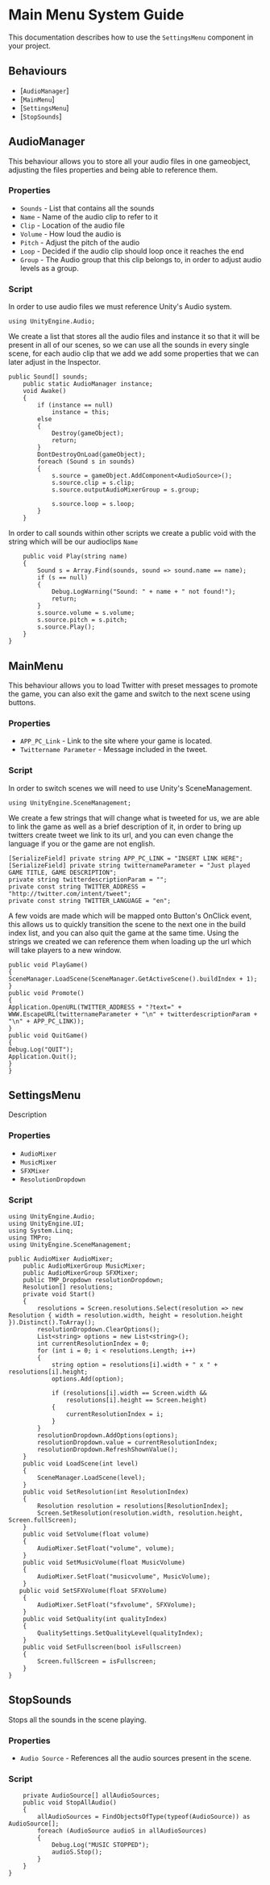 Main Menu System Guide
==================

This documentation describes how to use the `SettingsMenu` component in your project.

Behaviours
----------

-   \[`AudioManager`\]
-   \[`MainMenu`\]
-   \[`SettingsMenu`\]
-   \[`StopSounds`\]
  
AudioManager
------------------------
This behaviour allows you to store all your audio files in one gameobject, adjusting the files properties and being able to reference them.

### Properties

-   `Sounds` - List that contains all the sounds
-   `Name` - Name of the audio clip to refer to it
-   `Clip` - Location of the audio file
-   `Volume` - How loud the audio is
-   `Pitch` - Adjust the pitch of the audio
-   `Loop` - Decided if the audio clip should loop once it reaches the end
-   `Group` - The Audio group that this clip belongs to, in order to adjust audio levels as a group.

### Script
In order to use audio files we must reference Unity's Audio system.

```
using UnityEngine.Audio;
```
We create a list that stores all the audio files and instance it so that it will be present in all of our scenes, so we can use all the sounds in every single scene, for each audio clip that we add we add some properties that we can later adjust in the Inspector.

```
public Sound[] sounds;
    public static AudioManager instance;
    void Awake()
    {
        if (instance == null)
            instance = this;
        else
        {
            Destroy(gameObject);
            return;
        }
        DontDestroyOnLoad(gameObject);
        foreach (Sound s in sounds)
        {
            s.source = gameObject.AddComponent<AudioSource>();
            s.source.clip = s.clip;
            s.source.outputAudioMixerGroup = s.group;

            s.source.loop = s.loop;
        }
    }
```
    
In order to call sounds within other scripts we create a public void with the string which will be our audioclips  `Name`
    
```
    public void Play(string name)
    {
        Sound s = Array.Find(sounds, sound => sound.name == name);
        if (s == null)
        {
            Debug.LogWarning("Sound: " + name + " not found!");
            return;
        }
        s.source.volume = s.volume;
        s.source.pitch = s.pitch;
        s.source.Play();
    }
}
```
   
MainMenu
------------------------

This behaviour allows you to load Twitter with preset messages to promote the game, you can also exit the game and switch to the next scene using buttons.

### Properties

-   `APP_PC_Link` - Link to the site where your game is located.
-   `Twittername Parameter` - Message included in the tweet.

### Script
In order to switch scenes we will need to use Unity's SceneManagement.

```
using UnityEngine.SceneManagement;
```
We create a few strings that will change what is tweeted for us, we are able to link the game as well as a brief description of it, in order to bring up twitters create tweet we link to its url, and you can even change the language if you or the game are not english.

```
[SerializeField] private string APP_PC_LINK = "INSERT LINK HERE";
[SerializeField] private string twitternameParameter = "Just played GAME TITLE, GAME DESCRIPTION";
private string twitterdescriptionParam = "";
private const string TWITTER_ADDRESS = "http://twitter.com/intent/tweet";
private const string TWITTER_LANGUAGE = "en";
```

A few voids are made which will be mapped onto Button's OnClick event, this allows us to quickly transition the scene to the next one in the build index list, and you can also quit the game at the same time. Using the strings we created we can reference them when loading up the url which will take players to a new window.

```
public void PlayGame()
{
SceneManager.LoadScene(SceneManager.GetActiveScene().buildIndex + 1);
}
public void Promote()
{
Application.OpenURL(TWITTER_ADDRESS + "?text=" + WWW.EscapeURL(twitternameParameter + "\n" + twitterdescriptionParam + "\n" + APP_PC_LINK));
}
public void QuitGame()
{
Debug.Log("QUIT");
Application.Quit();
}
}
```

SettingsMenu
-------

Description

### Properties

-   `AudioMixer` 
-   `MusicMixer`
-   `SFXMixer`
-   `ResolutionDropdown`

### Script
```
using UnityEngine.Audio;
using UnityEngine.UI;
using System.Linq;
using TMPro;
using UnityEngine.SceneManagement;
```

```
public AudioMixer AudioMixer;
    public AudioMixerGroup MusicMixer;
    public AudioMixerGroup SFXMixer;
    public TMP_Dropdown resolutionDropdown;
    Resolution[] resolutions;
    private void Start()
    {
        resolutions = Screen.resolutions.Select(resolution => new Resolution { width = resolution.width, height = resolution.height }).Distinct().ToArray();
        resolutionDropdown.ClearOptions();
        List<string> options = new List<string>();
        int currentResolutionIndex = 0;
        for (int i = 0; i < resolutions.Length; i++)
        {
            string option = resolutions[i].width + " x " + resolutions[i].height;
            options.Add(option);

            if (resolutions[i].width == Screen.width &&
                resolutions[i].height == Screen.height)
            {
                currentResolutionIndex = i;
            }
        }
        resolutionDropdown.AddOptions(options);
        resolutionDropdown.value = currentResolutionIndex;
        resolutionDropdown.RefreshShownValue();
    }
    public void LoadScene(int level)
    {
        SceneManager.LoadScene(level);
    }
    public void SetResolution(int ResolutionIndex)
    {
        Resolution resolution = resolutions[ResolutionIndex];
        Screen.SetResolution(resolution.width, resolution.height, Screen.fullScreen);
    }
    public void SetVolume(float volume)
    {
        AudioMixer.SetFloat("volume", volume);
    }
    public void SetMusicVolume(float MusicVolume)
    {
        AudioMixer.SetFloat("musicvolume", MusicVolume);
    }
   public void SetSFXVolume(float SFXVolume)
    {
        AudioMixer.SetFloat("sfxvolume", SFXVolume);
    }
    public void SetQuality(int qualityIndex)
    {
        QualitySettings.SetQualityLevel(qualityIndex);
    }
    public void SetFullscreen(bool isFullscreen)
    {
        Screen.fullScreen = isFullscreen;
    }
}
```

StopSounds
----------------------------------

Stops all the sounds in the scene playing.

### Properties

-   `Audio Source` - References all the audio sources present in the scene.

### Script
```
    private AudioSource[] allAudioSources;
    public void StopAllAudio()
    {
        allAudioSources = FindObjectsOfType(typeof(AudioSource)) as AudioSource[];
        foreach (AudioSource audioS in allAudioSources)
        {
            Debug.Log("MUSIC STOPPED");
            audioS.Stop();
        }
    }
}
```
